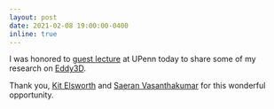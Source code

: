 ```yaml
---
layout: post
date: 2021-02-08 19:00:00-0400
inline: true
---
```


I was honored to [guest lecture](https://www.linkedin.com/feed/update/urn:li:activity:6764750490359107584/) at UPenn today to share some of my research on [Eddy3D](https://eddy3d.com). 

Thank you, [Kit Elsworth](https://www.linkedin.com/in/kit-elsworth-45bb61a1) and [Saeran Vasanthakumar](https://www.linkedin.com/in/saeranvasanthakumar) for this wonderful opportunity.
